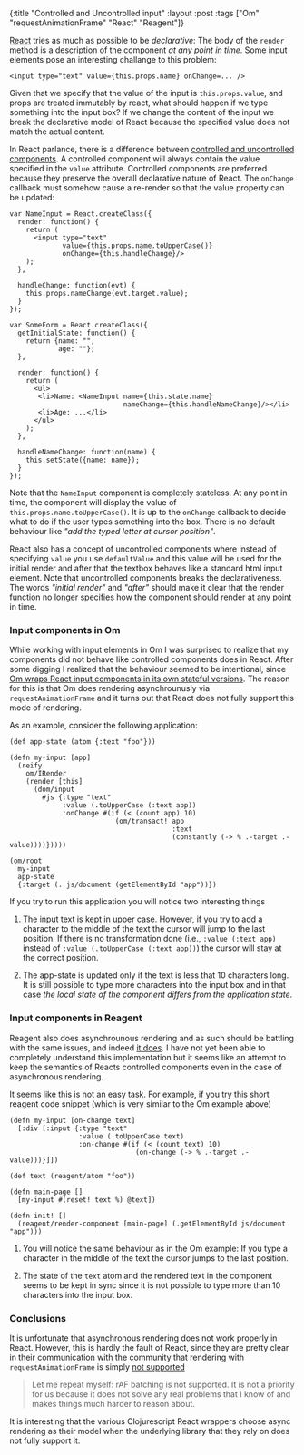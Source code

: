 {:title "Controlled and Uncontrolled input"
 :layout :post
 :tags  ["Om" "requestAnimationFrame" "React" "Reagent"]}

[React](http://facebook.github.io/react/) tries as much as possible to
be *declarative*: The body of the `render` method is a description of
the component *at any point in time*. Some input elements pose an
interesting challange to this problem:

```
<input type="text" value={this.props.name} onChange=... />
```

Given that we specify that the value of the input is
`this.props.value`, and props are treated immutably by react, what
should happen if we type something into the input box? If we change
the content of the input we break the declarative model of React
because the specified value does not match the actual content.

In React parlance, there is a difference between [controlled and uncontrolled components](http://facebook.github.io/react/docs/forms.html#controlled-components). A controlled component will always contain
the value specified in the `value` attribute. Controlled components
are preferred because they preserve the overall declarative nature of
React. The `onChange` callback must somehow cause a re-render so that
the value property can be updated:

```
var NameInput = React.createClass({
  render: function() {
    return (
      <input type="text"
             value={this.props.name.toUpperCase()}
             onChange={this.handleChange}/>
    );
  },

  handleChange: function(evt) {
    this.props.nameChange(evt.target.value);
  }
});

var SomeForm = React.createClass({
  getInitialState: function() {
    return {name: "",
            age: ""};
  },

  render: function() {
    return (
      <ul>
       <li>Name: <NameInput name={this.state.name}
                            nameChange={this.handleNameChange}/></li>
       <li>Age: ...</li>
      </ul>
    );
  },

  handleNameChange: function(name) {
    this.setState({name: name});
  }
});
```

Note that the `NameInput` component is completely stateless. At
any point in time, the component will display the value of
`this.props.name.toUpperCase()`. It is up to the `onChange` callback
to decide what to do if the user types something into the box. There
is no default behaviour like *"add the typed letter at cursor position"*.

React also has a concept of uncontrolled components where instead of
specifying `value` you use `defaultValue` and this value will be used
for the initial render and after that the textbox behaves like a
standard html input element. Note that uncontrolled components breaks
the declarativeness. The words *"initial render"* and *"after"* should
make it clear that the render function no longer specifies how the
component should render at any point in time.

### Input components in Om

While working with input elements in Om I was surprised to realize that
my components did not behave like controlled components does in
React. After some digging I
realized that the behaviour seemed to be intentional, since [Om wraps React input components in its own stateful versions](https://github.com/swannodette/om/blob/master/src/om/dom.cljs#L7-L36). The reason for this is
that Om does rendering asynchrounusly via `requestAnimationFrame` and
it turns out that React does not fully support this mode of rendering.

As an example, consider the following application:

```
(def app-state (atom {:text "foo"}))

(defn my-input [app]
  (reify
    om/IRender
    (render [this]
      (dom/input
        #js {:type "text"
             :value (.toUpperCase (:text app))
             :onChange #(if (< (count app) 10)
                          (om/transact! app
                                        :text
                                        (constantly (-> % .-target .-value))))}))))

(om/root
  my-input
  app-state
  {:target (. js/document (getElementById "app"))})
```

If you try to run this application you will notice two interesting things

1. The input text is kept in upper case. However, if you try to add a character to the middle of the text the cursor will jump to the last position. If there is no transformation done (i.e., `:value (:text app)` instead of `:value (.toUpperCase (:text app))`) the cursor will stay at the correct position.

2. The app-state is updated only if the text is less that 10 characters long. It is still possible to type more characters into the input box and in that case *the local state of the component differs from the application state*.

### Input components in Reagent

Reagent also does asynchrounous rendering and as such should be battling
with the same issues, and indeed [it does](https://github.com/reagent-project/reagent/blob/master/src/reagent/impl/template.cljs#L82-L140). I have not yet been able to completely understand this implementation but it seems like an attempt to keep the semantics of Reacts controlled components even in the case of asynchronous rendering.

It seems like this is not an easy task. For example, if you try this short reagent code snippet (which is very similar to the Om example above)

```
(defn my-input [on-change text]
  [:div [:input {:type "text"
                 :value (.toUpperCase text)
                 :on-change #(if (< (count text) 10)
                               (on-change (-> % .-target .-value)))}]])

(def text (reagent/atom "foo"))

(defn main-page []
  [my-input #(reset! text %) @text])

(defn init! []
  (reagent/render-component [main-page] (.getElementById js/document "app")))
```

1. You will notice the same behaviour as in the Om example: If you type a character in the middle of the text the cursor jumps to the last position.

2. The state of the `text` atom and the rendered text in the component seems to be kept in sync since it is not possible to type more than 10 characters into the input box.

### Conclusions

It is unfortunate that asynchronous rendering does not work properly
in React. However, this is hardly the fault of React, since they are pretty clear in
their communication with the community that rendering with `requestAnimationFrame` is simply [not supported](https://groups.google.com/forum/#!msg/reactjs/LkTihnf6Ey8/FgFvvf33GckJ)

> Let me repeat myself: rAF batching is not supported. It is not a priority for us because it does not solve any real problems that I know of and makes things much harder to reason about.

It is interesting that the various Clojurescript React wrappers choose async rendering as their model when the underlying library
that they rely on does not fully support it.